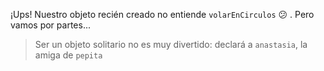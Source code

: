 ¡Ups! Nuestro objeto recién creado no entiende `volarEnCirculos` :confused: . Pero vamos por partes...

> Ser un objeto solitario no es muy divertido: declará a `anastasia`, la amiga de `pepita`